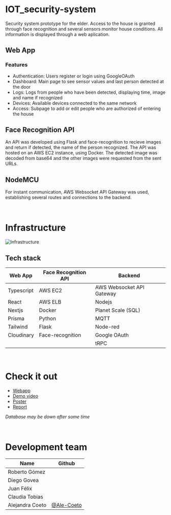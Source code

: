 # IOT_security-system
Security system prototype for the elder. Access to the house is granted through face recognition and several sensors monitor house conditions. All information is displayed through a web aplication.

## Web App
### Features
- Authentication: Users register or login using GoogleOAuth
- Dashboard: Main page to see sensor values and last person detected at the door
- Logs: Logs from people who have been detected, displaying time, image and name if recognized
- Devices: Available devices connected to the same network
- Access: Subpage to add or edit people who are authorized of entering the house

## Face Recognition API
An API was developed using Flask and face-recognition to recieve images and return if detected, the name of the person recognized.
The API was hosted on an AWS EC2 instance, using Docker.
The detected image was decoded from base64 and the other images were requested from the sent URLs.

## NodeMCU
For instant communication, AWS Websocket API Gateway was used, establishing several routes and connections to the backend.

</br>

# Infrastructure 
<img width="full" alt="Infrastructure" src="https://github.com/Ale-Coeto/IOT_security-system/assets/109093534/340b8216-f14c-440c-bfd7-1e201a357577">

</br>

## Tech stack
| Web App | Face Recognition API | Backend |
| ------------- | ------------- | ------------- |
| Typescript | AWS EC2 | AWS Websocket API Gateway |
| React | AWS ELB | Nodejs |
| Nextjs | Docker | Planet Scale (SQL) |
| Prisma | Python| MQTT  |
| Tailwind | Flask  | Node-red |
| Cloudinary | Face-recognition  | Google OAuth |
|  |   | tRPC |



</br>

# Check it out
- [Webapp](iot-security-system.vercel.app)
- [Demo video](https://youtu.be/4bw-oJFjs5E)
- [Poster](https://drive.google.com/file/d/1fKxKSY9jASYbpcnpqm5yKVu9zmmycmgy/view?usp=sharing)
- [Report](https://drive.google.com/file/d/1k9zNSgABw7f5123p5nHLYBX5CJaQDszs/view?usp=sharing)
  
_Database may be down after some time_

</br>

# Development team

| Name                  | Github     |
| --------------------- | --------- |
| Roberto Gómez | |
| Diego Govea | |
| Juan Félix | |
| Claudia Tobias | |
| Alejandra Coeto | [@Ale-Coeto](https://github.com/Ale-Coeto) | 

